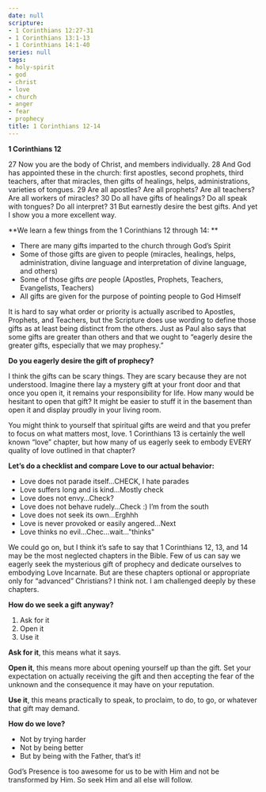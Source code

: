 ```yaml
---
date: null
scripture:
- 1 Corinthians 12:27-31
- 1 Corinthians 13:1-13
- 1 Corinthians 14:1-40
series: null
tags:
- holy-spirit
- god
- christ
- love
- church
- anger
- fear
- prophecy
title: 1 Corinthians 12-14
---
```



**1 Corinthians 12**

27 Now you are the body of Christ, and members individually. 28 And God has appointed these in the church: first apostles, second prophets, third teachers, after that miracles, then gifts of healings, helps, administrations, varieties of tongues. 29 Are all apostles? Are all prophets? Are all teachers? Are all workers of miracles? 30 Do all have gifts of healings? Do all speak with tongues? Do all interpret? 31 But earnestly desire the best gifts. And yet I show you a more excellent way.

**We learn a few things from the 1 Corinthians 12 through 14: **

- There are many gifts imparted to the church through God’s Spirit
- Some of those gifts are given to people (miracles, healings, helps, administration, divine language and interpretation of divine language, and others)
- Some of those gifts *are* people (Apostles, Prophets, Teachers, Evangelists, Teachers)
- All gifts are given for the purpose of pointing people to God Himself

It is hard to say what order or priority is actually ascribed to Apostles, Prophets, and Teachers, but the Scripture does use wording to define those gifts as at least being distinct from the others. Just as Paul also says that some gifts are greater than others and that we ought to “eagerly desire the greater gifts, especially that we may prophesy.”

**Do you eagerly desire the gift of prophecy?**

I think the gifts can be scary things. They are scary because they are not understood. Imagine there lay a mystery gift at your front door and that once you open it, it remains your responsibility for life. How many would be hesitant to open that gift? It might be easier to stuff it in the basement than open it and display proudly in your living room.

You might think to yourself that spiritual gifts are weird and that you prefer to focus on what matters most, love. 1 Corinthians 13 is certainly the well known “love” chapter, but how many of us eagerly seek to embody EVERY quality of love outlined in that chapter?

**Let’s do a checklist and compare Love to our actual behavior:**

- Love does not parade itself...CHECK, I hate parades
- Love suffers long and is kind...Mostly check
- Love does not envy…Check?
- Love does not behave rudely…Check :) I’m from the south
- Love does not seek its own…Erghhh
- Love is never provoked or easily angered…Next
- Love thinks no evil…Chec…wait…"thinks"

We could go on, but I think it’s safe to say that 1 Corinthians 12, 13, and 14 may be the most neglected chapters in the Bible. Few of us can say we eagerly seek the mysterious gift of prophecy and dedicate ourselves to embodying Love Incarnate. But are these chapters optional or appropriate only for “advanced” Christians? I think not. I am challenged deeply by these chapters.

**How do we seek a gift anyway?**
1. Ask for it
2. Open it
3. Use it

**Ask for it**, this means what it says.

**Open it**, this means more about opening yourself up than the gift. Set your expectation on actually receiving the gift and then accepting the fear of the unknown and the consequence it may have on your reputation.

**Use it**, this means practically to speak, to proclaim, to do, to go, or whatever that gift may demand.

**How do we love?**

- Not by trying harder
- Not by being better
- But by being with the Father, that’s it!

God’s Presence is too awesome for us to be with Him and not be transformed by Him. So seek Him and all else will follow.